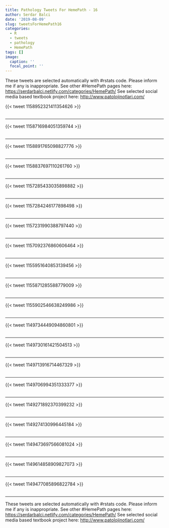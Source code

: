```yaml
---
title: Pathology Tweets For HemePath - 16
author: Serdar Balci
date: '2019-08-09'
slug: tweetsForHemePath16
categories:
  - R
  - tweets
  - pathology
  - HemePath
tags: []
image:
  caption: ''
  focal_point: ''
---
```



These tweets are selected automatically with #rstats code. Please inform me if any is inappropriate.
See other #HemePath pages here: https://serdarbalci.netlify.com/categories/HemePath/ 
See selected social media based textbook project here: http://www.patolojinotlari.com/

{{< tweet 1158952321411354626 >}}
<br>
<br>
<hr>
{{< tweet 1158716984051359744 >}}
<br>
<br>
<hr>
{{< tweet 1158891765098827776 >}}
<br>
<br>
<hr>
{{< tweet 1158837697110261760 >}}
<br>
<br>
<hr>
{{< tweet 1157285433035898882 >}}
<br>
<br>
<hr>
{{< tweet 1157284246177898498 >}}
<br>
<br>
<hr>
{{< tweet 1157231990388797440 >}}
<br>
<br>
<hr>
{{< tweet 1157092376860606464 >}}
<br>
<br>
<hr>
{{< tweet 1155951640853139456 >}}
<br>
<br>
<hr>
{{< tweet 1155871285588779009 >}}
<br>
<br>
<hr>
{{< tweet 1155902546638249986 >}}
<br>
<br>
<hr>
{{< tweet 1149734449094860801 >}}
<br>
<br>
<hr>
{{< tweet 1149730161421504513 >}}
<br>
<br>
<hr>
{{< tweet 1149713916714467329 >}}
<br>
<br>
<hr>
{{< tweet 1149706994351333377 >}}
<br>
<br>
<hr>
{{< tweet 1149271892370399232 >}}
<br>
<br>
<hr>
{{< tweet 1149274130996445184 >}}
<br>
<br>
<hr>
{{< tweet 1149473697566081024 >}}
<br>
<br>
<hr>
{{< tweet 1149614858909827073 >}}
<br>
<br>
<hr>
{{< tweet 1149477085896822784 >}}
<br>
<br>
<hr>


These tweets are selected automatically with #rstats code. Please inform me if any is inappropriate.
See other #HemePath pages here: https://serdarbalci.netlify.com/categories/HemePath/ 
See selected social media based textbook project here: http://www.patolojinotlari.com/
